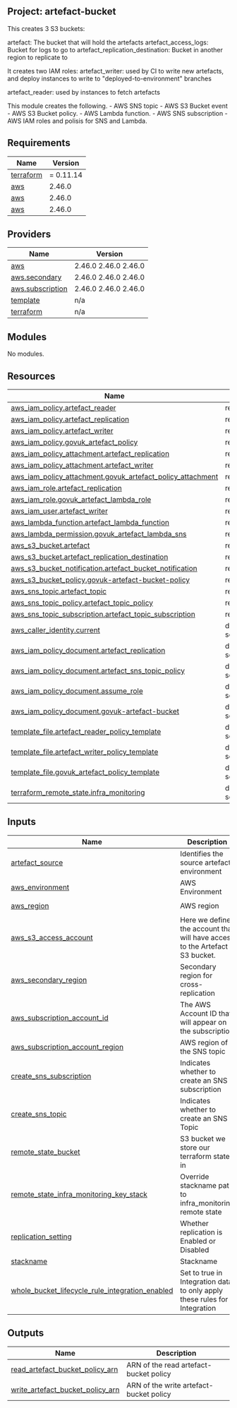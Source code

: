 ## Project: artefact-bucket

This creates 3 S3 buckets:

artefact: The bucket that will hold the artefacts
artefact\_access\_logs: Bucket for logs to go to
artefact\_replication\_destination: Bucket in another region to replicate to

It creates two IAM roles:
artefact\_writer: used by CI to write new artefacts, and deploy instances
to write to "deployed-to-environment" branches

artefact\_reader: used by instances to fetch artefacts

This module creates the following.
     - AWS SNS topic
     - AWS S3 Bucket event
     - AWS S3 Bucket policy.
     - AWS Lambda function.
     - AWS SNS subscription
     - AWS IAM roles and polisis for SNS and Lambda.

## Requirements

| Name | Version |
|------|---------|
| <a name="requirement_terraform"></a> [terraform](#requirement\_terraform) | = 0.11.14 |
| <a name="requirement_aws"></a> [aws](#requirement\_aws) | 2.46.0 |
| <a name="requirement_aws"></a> [aws](#requirement\_aws) | 2.46.0 |
| <a name="requirement_aws"></a> [aws](#requirement\_aws) | 2.46.0 |

## Providers

| Name | Version |
|------|---------|
| <a name="provider_aws"></a> [aws](#provider\_aws) | 2.46.0 2.46.0 2.46.0 |
| <a name="provider_aws.secondary"></a> [aws.secondary](#provider\_aws.secondary) | 2.46.0 2.46.0 2.46.0 |
| <a name="provider_aws.subscription"></a> [aws.subscription](#provider\_aws.subscription) | 2.46.0 2.46.0 2.46.0 |
| <a name="provider_template"></a> [template](#provider\_template) | n/a |
| <a name="provider_terraform"></a> [terraform](#provider\_terraform) | n/a |

## Modules

No modules.

## Resources

| Name | Type |
|------|------|
| [aws_iam_policy.artefact_reader](https://registry.terraform.io/providers/hashicorp/aws/2.46.0/docs/resources/iam_policy) | resource |
| [aws_iam_policy.artefact_replication](https://registry.terraform.io/providers/hashicorp/aws/2.46.0/docs/resources/iam_policy) | resource |
| [aws_iam_policy.artefact_writer](https://registry.terraform.io/providers/hashicorp/aws/2.46.0/docs/resources/iam_policy) | resource |
| [aws_iam_policy.govuk_artefact_policy](https://registry.terraform.io/providers/hashicorp/aws/2.46.0/docs/resources/iam_policy) | resource |
| [aws_iam_policy_attachment.artefact_replication](https://registry.terraform.io/providers/hashicorp/aws/2.46.0/docs/resources/iam_policy_attachment) | resource |
| [aws_iam_policy_attachment.artefact_writer](https://registry.terraform.io/providers/hashicorp/aws/2.46.0/docs/resources/iam_policy_attachment) | resource |
| [aws_iam_policy_attachment.govuk_artefact_policy_attachment](https://registry.terraform.io/providers/hashicorp/aws/2.46.0/docs/resources/iam_policy_attachment) | resource |
| [aws_iam_role.artefact_replication](https://registry.terraform.io/providers/hashicorp/aws/2.46.0/docs/resources/iam_role) | resource |
| [aws_iam_role.govuk_artefact_lambda_role](https://registry.terraform.io/providers/hashicorp/aws/2.46.0/docs/resources/iam_role) | resource |
| [aws_iam_user.artefact_writer](https://registry.terraform.io/providers/hashicorp/aws/2.46.0/docs/resources/iam_user) | resource |
| [aws_lambda_function.artefact_lambda_function](https://registry.terraform.io/providers/hashicorp/aws/2.46.0/docs/resources/lambda_function) | resource |
| [aws_lambda_permission.govuk_artefact_lambda_sns](https://registry.terraform.io/providers/hashicorp/aws/2.46.0/docs/resources/lambda_permission) | resource |
| [aws_s3_bucket.artefact](https://registry.terraform.io/providers/hashicorp/aws/2.46.0/docs/resources/s3_bucket) | resource |
| [aws_s3_bucket.artefact_replication_destination](https://registry.terraform.io/providers/hashicorp/aws/2.46.0/docs/resources/s3_bucket) | resource |
| [aws_s3_bucket_notification.artefact_bucket_notification](https://registry.terraform.io/providers/hashicorp/aws/2.46.0/docs/resources/s3_bucket_notification) | resource |
| [aws_s3_bucket_policy.govuk-artefact-bucket-policy](https://registry.terraform.io/providers/hashicorp/aws/2.46.0/docs/resources/s3_bucket_policy) | resource |
| [aws_sns_topic.artefact_topic](https://registry.terraform.io/providers/hashicorp/aws/2.46.0/docs/resources/sns_topic) | resource |
| [aws_sns_topic_policy.artefact_topic_policy](https://registry.terraform.io/providers/hashicorp/aws/2.46.0/docs/resources/sns_topic_policy) | resource |
| [aws_sns_topic_subscription.artefact_topic_subscription](https://registry.terraform.io/providers/hashicorp/aws/2.46.0/docs/resources/sns_topic_subscription) | resource |
| [aws_caller_identity.current](https://registry.terraform.io/providers/hashicorp/aws/2.46.0/docs/data-sources/caller_identity) | data source |
| [aws_iam_policy_document.artefact_replication](https://registry.terraform.io/providers/hashicorp/aws/2.46.0/docs/data-sources/iam_policy_document) | data source |
| [aws_iam_policy_document.artefact_sns_topic_policy](https://registry.terraform.io/providers/hashicorp/aws/2.46.0/docs/data-sources/iam_policy_document) | data source |
| [aws_iam_policy_document.assume_role](https://registry.terraform.io/providers/hashicorp/aws/2.46.0/docs/data-sources/iam_policy_document) | data source |
| [aws_iam_policy_document.govuk-artefact-bucket](https://registry.terraform.io/providers/hashicorp/aws/2.46.0/docs/data-sources/iam_policy_document) | data source |
| [template_file.artefact_reader_policy_template](https://registry.terraform.io/providers/hashicorp/template/latest/docs/data-sources/file) | data source |
| [template_file.artefact_writer_policy_template](https://registry.terraform.io/providers/hashicorp/template/latest/docs/data-sources/file) | data source |
| [template_file.govuk_artefact_policy_template](https://registry.terraform.io/providers/hashicorp/template/latest/docs/data-sources/file) | data source |
| [terraform_remote_state.infra_monitoring](https://registry.terraform.io/providers/hashicorp/terraform/latest/docs/data-sources/remote_state) | data source |

## Inputs

| Name | Description | Type | Default | Required |
|------|-------------|------|---------|:--------:|
| <a name="input_artefact_source"></a> [artefact\_source](#input\_artefact\_source) | Identifies the source artefact environment | `string` | n/a | yes |
| <a name="input_aws_environment"></a> [aws\_environment](#input\_aws\_environment) | AWS Environment | `string` | n/a | yes |
| <a name="input_aws_region"></a> [aws\_region](#input\_aws\_region) | AWS region | `string` | `"eu-west-1"` | no |
| <a name="input_aws_s3_access_account"></a> [aws\_s3\_access\_account](#input\_aws\_s3\_access\_account) | Here we define the account that will have access to the Artefact S3 bucket. | `list` | n/a | yes |
| <a name="input_aws_secondary_region"></a> [aws\_secondary\_region](#input\_aws\_secondary\_region) | Secondary region for cross-replication | `string` | `"eu-west-2"` | no |
| <a name="input_aws_subscription_account_id"></a> [aws\_subscription\_account\_id](#input\_aws\_subscription\_account\_id) | The AWS Account ID that will appear on the subscription | `string` | n/a | yes |
| <a name="input_aws_subscription_account_region"></a> [aws\_subscription\_account\_region](#input\_aws\_subscription\_account\_region) | AWS region of the SNS topic | `string` | `"eu-west-1"` | no |
| <a name="input_create_sns_subscription"></a> [create\_sns\_subscription](#input\_create\_sns\_subscription) | Indicates whether to create an SNS subscription | `string` | `false` | no |
| <a name="input_create_sns_topic"></a> [create\_sns\_topic](#input\_create\_sns\_topic) | Indicates whether to create an SNS Topic | `string` | `false` | no |
| <a name="input_remote_state_bucket"></a> [remote\_state\_bucket](#input\_remote\_state\_bucket) | S3 bucket we store our terraform state in | `string` | n/a | yes |
| <a name="input_remote_state_infra_monitoring_key_stack"></a> [remote\_state\_infra\_monitoring\_key\_stack](#input\_remote\_state\_infra\_monitoring\_key\_stack) | Override stackname path to infra\_monitoring remote state | `string` | `""` | no |
| <a name="input_replication_setting"></a> [replication\_setting](#input\_replication\_setting) | Whether replication is Enabled or Disabled | `string` | `"Enabled"` | no |
| <a name="input_stackname"></a> [stackname](#input\_stackname) | Stackname | `string` | n/a | yes |
| <a name="input_whole_bucket_lifecycle_rule_integration_enabled"></a> [whole\_bucket\_lifecycle\_rule\_integration\_enabled](#input\_whole\_bucket\_lifecycle\_rule\_integration\_enabled) | Set to true in Integration data to only apply these rules for Integration | `string` | `"false"` | no |

## Outputs

| Name | Description |
|------|-------------|
| <a name="output_read_artefact_bucket_policy_arn"></a> [read\_artefact\_bucket\_policy\_arn](#output\_read\_artefact\_bucket\_policy\_arn) | ARN of the read artefact-bucket policy |
| <a name="output_write_artefact_bucket_policy_arn"></a> [write\_artefact\_bucket\_policy\_arn](#output\_write\_artefact\_bucket\_policy\_arn) | ARN of the write artefact-bucket policy |
